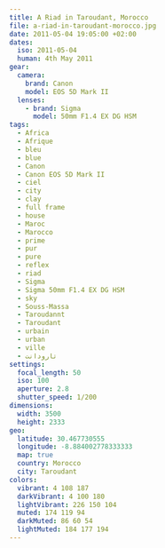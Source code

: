 ```yaml
---
title: A Riad in Taroudant, Morocco
file: a-riad-in-taroudant-morocco.jpg
date: 2011-05-04 19:05:00 +02:00
dates:
  iso: 2011-05-04
  human: 4th May 2011
gear:
  camera:
    brand: Canon
    model: EOS 5D Mark II
  lenses:
    - brand: Sigma
      model: 50mm F1.4 EX DG HSM
tags:
  - Africa
  - Afrique
  - bleu
  - blue
  - Canon
  - Canon EOS 5D Mark II
  - ciel
  - city
  - clay
  - full frame
  - house
  - Maroc
  - Marocco
  - prime
  - pur
  - pure
  - reflex
  - riad
  - Sigma
  - Sigma 50mm F1.4 EX DG HSM
  - sky
  - Souss-Massa
  - Taroudannt
  - Taroudant
  - urbain
  - urban
  - ville
  - تارودانت
settings:
  focal_length: 50
  iso: 100
  aperture: 2.8
  shutter_speed: 1/200
dimensions:
  width: 3500
  height: 2333
geo:
  latitude: 30.467730555
  longitude: -8.884002778333333
  map: true
  country: Morocco
  city: Taroudant
colors:
  vibrant: 4 108 187
  darkVibrant: 4 100 180
  lightVibrant: 226 150 104
  muted: 174 119 94
  darkMuted: 86 60 54
  lightMuted: 184 177 194
---
```



